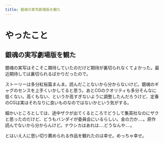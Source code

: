 ```yaml
---
title: 銀魂の実写劇場版を観た
---
```


# やったこと

## 銀魂の実写劇場版を観た

銀魂の実写はそこそこ期待していたのだけど期待が裏切られなくてよかった。最近期待しては裏切られるばかりだったので。

ストーリーは多分紅桜篇まんま。読んだことないから分からないけど。銀魂のギャグのセンスを上手くいかしてると思う。あとCGのクオリティも多分そんなに低くない。高くもない、というか高すぎないように調整したんだろうけど、定春のCGは実はそれなりに良いものなのではないかという気がする。

細かいところとしては、途中ザクが出てくるところでどうして集英社なのにザクと思ったのだけど、どうもバンダイが委員会にいるらしい。金の力か‥‥。原作読んでないから分からんけど。ナウシカはあれは‥‥どうなんや‥‥。

とはいえ人に思い切り薦められる作品を観れたのは幸せ。めっちゃ幸せ。
